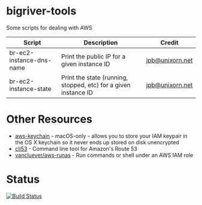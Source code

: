 # bigriver-tools
Some scripts for dealing with AWS

| Script | Description | Credit |
| ------ | ----------- | ------ |
| br-ec2-instance-dns-name | Print the public IP for a given instance ID | jpb@unixorn.net |
| br-ec2-instance-state | Print the state (running, stopped, etc) for a given instance ID | jpb@unixorn.net |

# Other Resources
* [aws-keychain](https://github.com/pda/aws-keychain) - macOS-only - allows you to store your IAM keypair in the OS X keychain so it never ends up stored on disk unencrypted
* [cli53](https://github.com/barnybug/cli53) - Command line tool for Amazon's Route 53
* [vancluever/aws-runas](https://github.com/vancluever/aws-runas) - Run commands or shell under an AWS IAM role

# Status
[![Build Status](https://travis-ci.org/unixorn/bigriver-tools.png)](https://travis-ci.org/unixorn/bigriver-tools)
